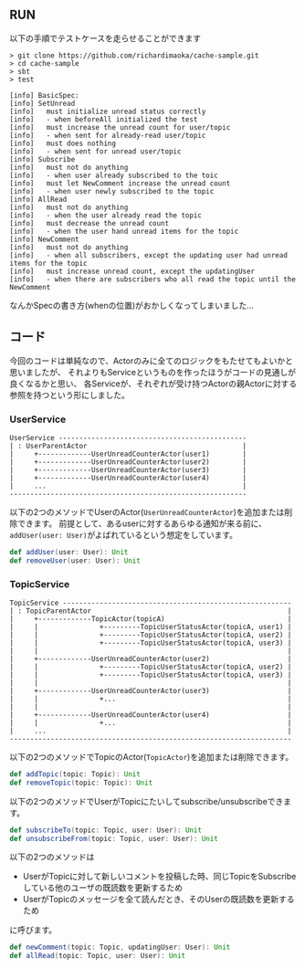 
## RUN

以下の手順でテストケースを走らせることができます

```
> git clone https://github.com/richardimaoka/cache-sample.git
> cd cache-sample
> sbt
> test
```

```
[info] BasicSpec:
[info] SetUnread
[info]   must initialize unread status correctly
[info]   - when beforeAll initialized the test
[info]   must increase the unread count for user/topic
[info]   - when sent for already-read user/topic
[info]   must does nothing
[info]   - when sent for unread user/topic
[info] Subscribe
[info]   must not do anything
[info]   - when user already subscribed to the toic
[info]   must let NewComment increase the unread count
[info]   - when user newly subscribed to the topic
[info] AllRead
[info]   must not do anything
[info]   - when the user already read the topic
[info]   must decrease the unread count
[info]   - when the user hand unread items for the topic
[info] NewComment
[info]   must not do anything
[info]   - when all subscribers, except the updating user had unread items for the topic
[info]   must increase unread count, except the updatingUser
[info]   - when there are subscribers who all read the topic until the NewComment
```

なんかSpecの書き方(whenの位置)がおかしくなってしまいました…

## コード

今回のコードは単純なので、Actorのみに全てのロジックをもたせてもよいかと思いましたが、
それよりもServiceというものを作ったほうがコードの見通しが良くなるかと思い、
各Serviceが、それぞれが受け持つActorの親Actorに対する参照を持つという形にしました。

### UserService


```
UserService ----------------------------------------------
| : UserParentActor                                      |
|     +-------------UserUnreadCounterActor(user1)        |
|     +-------------UserUnreadCounterActor(user2)        |
|     +-------------UserUnreadCounterActor(user3)        |
|     +-------------UserUnreadCounterActor(user4)        |
|     ...                                                |
----------------------------------------------------------
```

以下の2つのメソッドでUserのActor(`UserUnreadCounterActor`)を追加または削除できます。
前提として、あるuserに対するあらゆる通知が来る前に、`addUser(user: User)`がよばれているという想定をしています。

```scala
def addUser(user: User): Unit
def removeUser(user: User): Unit
```

### TopicService

```
TopicService --------------------------------------------------------
| : TopicParentActor                                                |
|     +-------------TopicActor(topicA)                              |
|     |               +---------TopicUserStatusActor(topicA, user1) |
|     |               +---------TopicUserStatusActor(topicA, user2) |
|     |               +---------TopicUserStatusActor(topicA, user3) |
|     |                                                             |
|     +-------------UserUnreadCounterActor(user2)                   |
|     |               +---------TopicUserStatusActor(topicA, user2) |
|     |               +---------TopicUserStatusActor(topicA, user3) |
|     |                                                             |
|     +-------------UserUnreadCounterActor(user3)                   |
|     |               +...                                          |
|     |                                                             |
|     +-------------UserUnreadCounterActor(user4)                   |
|     |               +...                                          |
|     ...                                                           |
---------------------------------------------------------------------
```

以下の2つのメソッドでTopicのActor(`TopicActor`)を追加または削除できます。

```scala
def addTopic(topic: Topic): Unit
def removeTopic(topic: Topic): Unit
```

以下の2つのメソッドでUserがTopicにたいしてsubscribe/unsubscribeできます。

```scala
def subscribeTo(topic: Topic, user: User): Unit
def unsubscribeFrom(topic: Topic, user: User): Unit
```

以下の2つのメソッドは

- UserがTopicに対して新しいコメントを投稿した時、同じTopicをSubscribeしている他のユーザの既読数を更新するため
- UserがTopicのメッセージを全て読んだとき、そのUserの既読数を更新するため

に呼びます。

```scala
def newComment(topic: Topic, updatingUser: User): Unit
def allRead(topic: Topic, user: User): Unit 
```
